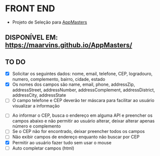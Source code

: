 # FRONT END
- Projeto de Seleção para [AppMasters](https://appmasters.io/pt/)

## DISPONÍVEL EM: https://maarvins.github.io/AppMasters/

## TO DO
- [x] Solicitar os seguintes dados: nome, email, telefone, CEP, logradouro, numero, complemento, bairro, cidade, estado
- [x] Os nomes dos campos são name, email, phone, addressZip, addressStreet, addressNumber, addressComplement, addressDistrict, addressCity, addressState
- [ ] O campo telefone e CEP deverão ter máscara para facilitar ao usuário visualizar a informação
+ [ ] Ao informar o CEP, busca o endereço em alguma API e preencher os campos abaixo e não permitir ao usuário alterar, deixar alterar apenas número e complemento
+ [ ] Se o CEP não for encontrado, deixar preencher todos os campos
+ [ ] Não exibir campos de endereço enquanto não buscar por CEP
+ [x] Permitir ao usuário fazer tudo sem usar o mouse
+ [ ] Auto completar campos (html)